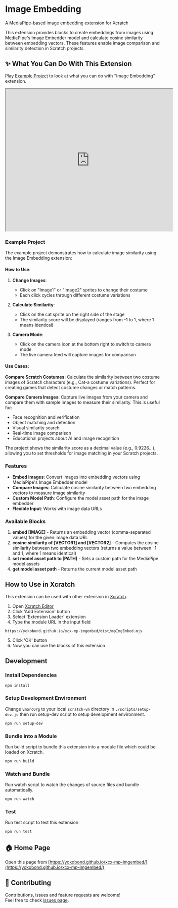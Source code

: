 # Image Embedding
A MediaPipe-based image embedding extension for [Xcratch](https://xcratch.github.io/)

This extension provides blocks to create embeddings from images using MediaPipe's Image Embedder model and calculate cosine similarity between embedding vectors. These features enable image comparison and similarity detection in Scratch projects.


## ✨ What You Can Do With This Extension

Play [Example Project](https://xcratch.github.io/editor/#https://yokobond.github.io/xcx-mp-imgembed/projects/example.sb3) to look at what you can do with "Image Embedding" extension. 
<iframe src="https://xcratch.github.io/editor/player#https://yokobond.github.io/xcx-mp-imgembed/projects/example.sb3" width="540px" height="460px" allow="camera"></iframe>

### Example Project

The example project demonstrates how to calculate image similarity using the Image Embedding extension:

#### How to Use:

1. **Change Images**: 
   - Click on "Image1" or "Image2" sprites to change their costume
   - Each click cycles through different costume variations

2. **Calculate Similarity**: 
   - Click on the cat sprite on the right side of the stage
   - The similarity score will be displayed (ranges from -1 to 1, where 1 means identical)

3. **Camera Mode**:
   - Click on the camera icon at the bottom right to switch to camera mode
   - The live camera feed will capture images for comparison

#### Use Cases:

**Compare Scratch Costumes**: Calculate the similarity between two costume images of Scratch characters (e.g., Cat-a costume variations). Perfect for creating games that detect costume changes or match patterns.

**Compare Camera Images**: Capture live images from your camera and compare them with sample images to measure their similarity. This is useful for:
- Face recognition and verification
- Object matching and detection
- Visual similarity search
- Real-time image comparison
- Educational projects about AI and image recognition

The project shows the similarity score as a decimal value (e.g., 0.9226...), allowing you to set thresholds for image matching in your Scratch projects.

### Features

- **Embed Images**: Convert images into embedding vectors using MediaPipe's Image Embedder model
- **Compare Images**: Calculate cosine similarity between two embedding vectors to measure image similarity
- **Custom Model Path**: Configure the model asset path for the image embedder
- **Flexible Input**: Works with image data URLs

### Available Blocks

1. **embed [IMAGE]** - Returns an embedding vector (comma-separated values) for the given image data URL
2. **cosine similarity of [VECTOR1] and [VECTOR2]** - Computes the cosine similarity between two embedding vectors (returns a value between -1 and 1, where 1 means identical)
3. **set model asset path to [PATH]** - Sets a custom path for the MediaPipe model assets
4. **get model asset path** - Returns the current model asset path


## How to Use in Xcratch

This extension can be used with other extension in [Xcratch](https://xcratch.github.io/). 
1. Open [Xcratch Editor](https://xcratch.github.io/editor)
2. Click 'Add Extension' button
3. Select 'Extension Loader' extension
4. Type the module URL in the input field 
```
https://yokobond.github.io/xcx-mp-imgembed/dist/mpImgEmbed.mjs
```
5. Click 'OK' button
6. Now you can use the blocks of this extension


## Development

### Install Dependencies

```sh
npm install
```

### Setup Development Environment

Change ```vmSrcOrg``` to your local ```scratch-vm``` directory in ```./scripts/setup-dev.js``` then run setup-dev script to setup development environment.

```sh
npm run setup-dev
```

### Bundle into a Module

Run build script to bundle this extension into a module file which could be loaded on Xcratch.

```sh
npm run build
```

### Watch and Bundle

Run watch script to watch the changes of source files and bundle automatically.

```sh
npm run watch
```

### Test

Run test script to test this extension.

```sh
npm run test
```


## 🏠 Home Page

Open this page from [https://yokobond.github.io/xcx-mp-imgembed/](https://yokobond.github.io/xcx-mp-imgembed/)


## 🤝 Contributing

Contributions, issues and feature requests are welcome!<br />Feel free to check [issues page](https://github.com/yokobond/xcx-mp-imgembed/issues). 
